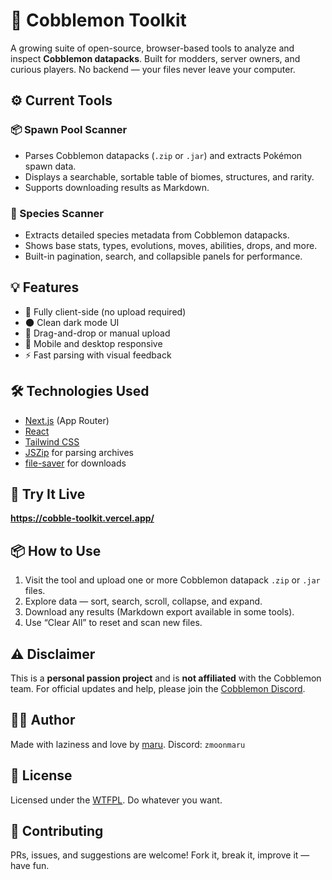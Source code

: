 # 🧰 Cobblemon Toolkit

A growing suite of open-source, browser-based tools to analyze and inspect **Cobblemon datapacks**. Built for modders, server owners, and curious players. No backend — your files never leave your computer.

## ⚙️ Current Tools

### 📦 Spawn Pool Scanner

- Parses Cobblemon datapacks (`.zip` or `.jar`) and extracts Pokémon spawn data.
- Displays a searchable, sortable table of biomes, structures, and rarity.
- Supports downloading results as Markdown.

### 🧬 Species Scanner

- Extracts detailed species metadata from Cobblemon datapacks.
- Shows base stats, types, evolutions, moves, abilities, drops, and more.
- Built-in pagination, search, and collapsible panels for performance.

## 💡 Features

- 🌙 Fully client-side (no upload required)
- 🌑 Clean dark mode UI
- 📁 Drag-and-drop or manual upload
- 📱 Mobile and desktop responsive
- ⚡ Fast parsing with visual feedback

## 🛠️ Technologies Used

- [Next.js](https://nextjs.org/) (App Router)
- [React](https://reactjs.org/)
- [Tailwind CSS](https://tailwindcss.com/)
- [JSZip](https://stuk.github.io/jszip/) for parsing archives
- [file-saver](https://www.npmjs.com/package/file-saver) for downloads

## 🚀 Try It Live

**https://cobble-toolkit.vercel.app/**

## 📦 How to Use

1. Visit the tool and upload one or more Cobblemon datapack `.zip` or `.jar` files.
2. Explore data — sort, search, scroll, collapse, and expand.
3. Download any results (Markdown export available in some tools).
4. Use “Clear All” to reset and scan new files.

## ⚠️ Disclaimer

This is a **personal passion project** and is **not affiliated** with the Cobblemon team.
For official updates and help, please join the [Cobblemon Discord](https://discord.com/invite/cobblemon).

## 🧑‍💻 Author

Made with laziness and love by [maru](https://github.com/marumarumarudev).
Discord: `zmoonmaru`

## 🪪 License

Licensed under the [WTFPL](http://www.wtfpl.net/about/).
Do whatever you want.

## 🤝 Contributing

PRs, issues, and suggestions are welcome! Fork it, break it, improve it — have fun.
